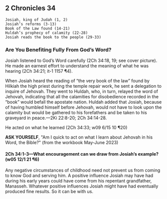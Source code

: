 ## 2 Chronicles 34

```
Josiah, king of Judah (1, 2)
Josiah’s reforms (3-13)
Book of the Law found (14-21)
Huldah’s prophecy of calamity (22-28)
Josiah reads the book to the people (29-33)
```

### Are You Benefiting Fully From God’s Word?

Josiah listened to God’s Word carefully (2Ch 34:18, 19; see cover picture). He made an earnest effort to understand the meaning of what he was hearing (2Ch 34:21; it-1 1157 ¶4). 

When Josiah heard the reading of “the very book of the law” found by Hilkiah the high priest during the temple repair work, he sent a delegation to inquire of Jehovah. They went to Huldah, who, in turn, relayed the word of Jehovah, indicating that all the calamities for disobedience recorded in the “book” would befall the apostate nation. Huldah added that Josiah, because of having humbled himself before Jehovah, would not have to look upon the calamity but would be gathered to his forefathers and be taken to his graveyard in peace.​—2Ki 22:8-20; 2Ch 34:14-28.

He acted on what he learned (2Ch 34:33; w09 6/15 10 ¶20)

**ASK YOURSELF**, "Am I quick to act on what I learn about Jehovah in his Word, the Bible?" (from the workbook May-June 2023)

#### 2Ch 34:1-3—What encouragement can we draw from Josiah’s example? (w05 12/1 21 ¶6)

Any negative circumstances of childhood need not prevent us from coming to know God and serving him. A positive influence Josiah may have had during his early years could have come from his repentant grandfather, Manasseh. Whatever positive influences Josiah might have had eventually produced fine results. So it can be with us.
